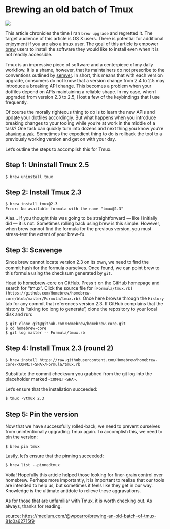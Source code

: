 # Brewing an old batch of Tmux
![](https://miro.medium.com/max/1400/1*yC993oI4TEz8_zUnngYFGQ.png)

This article chronicles the time I ran `brew upgrade` and regretted it. The target audience of this article is OS X users. There is potential for additional enjoyment if you are also a [tmux](https://github.com/tmux/tmux) user. The goal of this article is empower [brew](https://brew.sh/) users to install the software they would like to install even when it is not readily accessible.

Tmux is an impressive piece of software and a centerpiece of my daily workflow. It is a shame, however, that its maintainers do not prescribe to the conventions outlined by [semver](http://semver.org/). In short, this means that with each version upgrade, consumers do not know that a version change from 2.4 to 2.5 may introduce a breaking API change. This becomes a problem when your dotfiles depend on APIs maintaining a reliable shape. In my case, when I upgraded from version 2.3 to 2.5, I lost a few of the keybindings that I use frequently.

Of course the morally righteous thing to do is to learn the new APIs and update your dotfiles accordingly. But what happens when you introduce breaking changes to your tooling while you’re at work in the middle of a task? One task can quickly turn into dozens and next thing you know you’re [shaving a yak](https://en.wiktionary.org/wiki/yak_shaving). Sometimes the expedient thing to do is rollback the tool to a previously working version and get on with your day.

Let’s outline the steps to accomplish this for Tmux.

## Step 1: Uninstall Tmux 2.5

```
$ brew uninstall tmux
```

## Step 2: Install Tmux 2.3

```
$ brew install tmux@2.3
Error: No available formula with the name "tmux@2.3"
```

Alas... If you thought this was going to be straightforward — like I initially did — it is not. Sometimes rolling back using brew is this simple. However, when brew cannot find the formula for the previous version, you must stress-test the extent of your brew-fu.

## Step 3: Scavenge

Since brew cannot locate version 2.3 on its own, we need to find the commit hash for the formula ourselves. Once found, we can point brew to this formula using the checksum generated by `git`.

Head to [homebrew-core](https://github.com/Homebrew/homebrew-core) on GitHub. Press `t` on the GitHub homepage and search for “tmux”. Click the source file for `[Formula/tmux.rb](https://github.com/Homebrew/homebrew-core/blob/master/Formula/tmux.rb)`. Once here browse through the `History` tab for any commit that references version 2.3. If GitHub complains that the history is “taking too long to generate”, clone the repository to your local disk and run:

```
$ git clone git@github.com:Homebrew/homebrew-core.git
$ cd homebrew-core
$ git log master -- Formula/tmux.rb
```

## Step 4: Install Tmux 2.3 (round 2)

```
$ brew install https://raw.githubusercontent.com/Homebrew/homebrew-core/<COMMIT-SHA>/Formula/tmux.rb
```

Substitute the commit checksum you grabbed from the git log into the placeholder marked `<COMMIT-SHA>`.

Let’s ensure that the installation succeeded:

```
$ tmux -Vtmux 2.3
```

## Step 5: Pin the version

Now that we have successfully rolled-back, we need to prevent ourselves from unintentionally upgrading Tmux again. To accomplish this, we need to pin the version:

```
$ brew pin tmux
```

Lastly, let’s ensure that the pinning succeeded:

```
$ brew list --pinnedtmux
```

Voila! Hopefully this article helped those looking for finer-grain control over homebrew. Perhaps more importantly, it is important to realize that our tools are intended to help us, but sometimes it feels like they get in our way. Knowledge is the ultimate antidote to relieve these aggravations.

As for those that are unfamiliar with Tmux, it is worth checking out. As always, thanks for reading.

source: https://medium.com/@wpcarro/brewing-an-old-batch-of-tmux-81c0a62715f9
